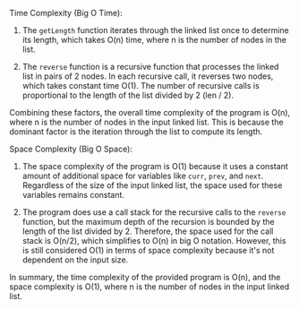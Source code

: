 Time Complexity (Big O Time):
1. The `getLength` function iterates through the linked list once to determine its length, which takes O(n) time, where n is the number of nodes in the list.

2. The `reverse` function is a recursive function that processes the linked list in pairs of 2 nodes. In each recursive call, it reverses two nodes, which takes constant time O(1). The number of recursive calls is proportional to the length of the list divided by 2 (len / 2).

Combining these factors, the overall time complexity of the program is O(n), where n is the number of nodes in the input linked list. This is because the dominant factor is the iteration through the list to compute its length.

Space Complexity (Big O Space):
1. The space complexity of the program is O(1) because it uses a constant amount of additional space for variables like `curr`, `prev`, and `next`. Regardless of the size of the input linked list, the space used for these variables remains constant.

2. The program does use a call stack for the recursive calls to the `reverse` function, but the maximum depth of the recursion is bounded by the length of the list divided by 2. Therefore, the space used for the call stack is O(n/2), which simplifies to O(n) in big O notation. However, this is still considered O(1) in terms of space complexity because it's not dependent on the input size.

In summary, the time complexity of the provided program is O(n), and the space complexity is O(1), where n is the number of nodes in the input linked list.
